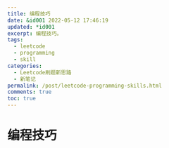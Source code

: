 ```yaml
---
title: 编程技巧
date: &id001 2022-05-12 17:46:19
updated: *id001
excerpt: 编程技巧。
tags:
  - leetcode
  - programming
  - skill
categories:
  - Leetcode刷题新思路
  - 新笔记
permalink: /post/leetcode-programming-skills.html
comments: true
toc: true
---
```

# 编程技巧